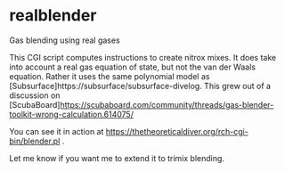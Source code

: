 # realblender
Gas blending using real gases

This CGI script computes instructions to create nitrox mixes. It does take into account a real gas equation of state, but not the van der Waals equation. Rather it uses the same polynomial model as [Subsurface]https://subsurface/subsurface-divelog. This grew out of a discussion on [ScubaBoard]https://scubaboard.com/community/threads/gas-blender-toolkit-wrong-calculation.614075/

You can see it in action at https://thetheoreticaldiver.org/rch-cgi-bin/blender.pl .

Let me know if you want me to extend it to trimix blending.
